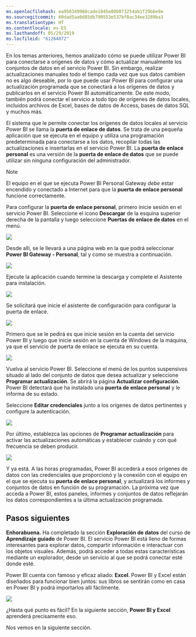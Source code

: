 ```yaml
---
ms.openlocfilehash: ea958349988cade1045e80b073254ab1f29bbe9e
ms.sourcegitcommit: 60dad5aa0d85db790553e537bf8ac34ee3289ba3
ms.translationtype: HT
ms.contentlocale: es-ES
ms.lasthandoff: 05/29/2019
ms.locfileid: "61264072"
---
```

En los temas anteriores, hemos analizado cómo se puede utilizar Power BI para conectarse a orígenes de datos y cómo actualizar manualmente los conjuntos de datos en el servicio Power BI. Sin embargo, realizar actualizaciones manuales todo el tiempo cada vez que sus datos cambien no es algo deseable, por lo que puede usar Power BI para configurar una actualización programada que se conectará a los orígenes de datos y publicarlos en el servicio Power BI automáticamente. De este modo, también podrá conectar el servicio a todo tipo de orígenes de datos locales, incluidos archivos de Excel, bases de datos de Access, bases de datos SQL y muchos más.

El sistema que le permite conectar los orígenes de datos locales al servicio Power BI se llama la **puerta de enlace de datos**. Se trata de una pequeña aplicación que se ejecuta en el equipo y utiliza una programación predeterminada para conectarse a los datos, recopilar todas las actualizaciones e insertarlas en el servicio Power BI. La **puerta de enlace personal** es una versión de la **puerta de enlace de datos** que se puede utilizar sin ninguna configuración del administrador.

>[!NOTE]
>El equipo en el que se ejecuta Power BI Personal Gateway *debe* estar encendido y conectado a Internet para que la **puerta de enlace personal** funcione correctamente.
> 

Para configurar la **puerta de enlace personal**, primero inicie sesión en el servicio Power BI. Seleccione el icono **Descargar** de la esquina superior derecha de la pantalla y luego seleccione **Puertas de enlace de datos** en el menú.

![](media/4-6-install-configure-personal-gateway/4-6_1b.png)

Desde allí, se le llevará a una página web en la que podrá seleccionar **Power BI Gateway - Personal**, tal y como se muestra a continuación.

![](media/4-6-install-configure-personal-gateway/4-6_2b.png)

Ejecute la aplicación cuando termine la descarga y complete el Asistente para instalación.

![](media/4-6-install-configure-personal-gateway/4-6_3a.png)

Se solicitará que inicie el asistente de configuración para configurar la puerta de enlace.

![](media/4-6-install-configure-personal-gateway/4-6_3b.png)

Primero que se le pedirá es que inicie sesión en la cuenta del servicio Power BI y luego que inicie sesión en la cuenta de Windows de la máquina, ya que el servicio de puerta de enlace se ejecuta en su cuenta.

![](media/4-6-install-configure-personal-gateway/4-6_3c.png)

Vuelva al servicio Power BI. Seleccione el menú de los puntos suspensivos situado al lado del conjunto de datos que desea actualizar y seleccione **Programar actualización**. Se abrirá la página **Actualizar configuración**. Power BI detectará que ha instalado una **puerta de enlace personal** y le informa de su estado.

Seleccione **Editar credenciales** junto a los orígenes de datos pertinentes y configure la autenticación.

![](media/4-6-install-configure-personal-gateway/4-6_6.png)

Por último, establezca las opciones de **Programar actualización** para activar las actualizaciones automáticas y establecer cuándo y con qué frecuencia se deben producir.

![](media/4-6-install-configure-personal-gateway/4-6_7.png)

Y ya está. A las horas programadas, Power BI accederá a esos orígenes de datos con las credenciales que proporcionó y la conexión con el equipo en el que se ejecuta su **puerta de enlace personal**, y actualizará los informes y conjuntos de datos en función de su programación. La próxima vez que acceda a Power BI, estos paneles, informes y conjuntos de datos reflejarán los datos correspondientes a la última actualización programada.

## <a name="next-steps"></a>Pasos siguientes
**Enhorabuena.** Ha completado la sección **Exploración de datos** del curso de **Aprendizaje guiado** de Power BI. El servicio Power BI está lleno de formas interesantes para explorar datos, compartir información e interactuar con los objetos visuales. Además, podrá acceder a todas estas características mediante un explorador, desde un servicio al que se podrá conectar esté donde esté.

Power BI cuenta con famoso y eficaz aliado: **Excel**. Power BI y Excel están diseñados para funcionar bien juntos: sus libros se sentirán como en casa en Power BI y podrá importarlos allí fácilmente.

![](media/4-6-install-configure-personal-gateway/5-1_1.png)

¿Hasta qué punto es fácil? En la siguiente sección, **Power BI y Excel** aprenderá precisamente eso.

Nos vemos en la siguiente sección.

